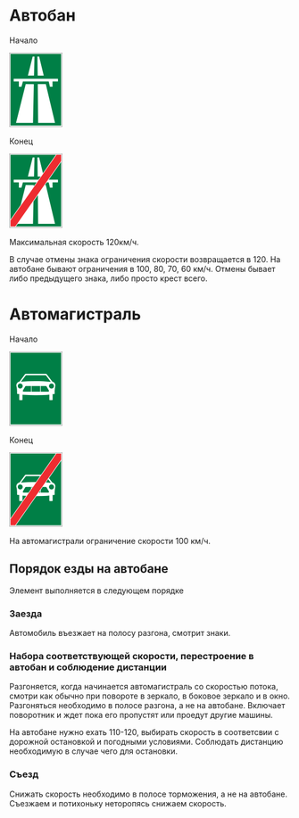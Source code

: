 # Автобан

Начало

![Знак начала автобана](../images/autobahn.png)

Конец

![Знак конца автобана](../images/autobahn_end.png)

Максимальная скорость 120км/ч.

В случае отмены знака ограничения скорости возвращается в 120.
На автобане бывают ограничения в 100, 80, 70, 60 км/ч.
Отмены бывает либо предыдущего знака, либо просто крест всего.

# Автомагистраль

Начало

![Знак начала автомагистрали](../images/express_way.png)

Конец

![Знак окончания автомагистрали](../images/express_way_end.png)

На автомагистрали ограничение скорости 100 км/ч.

## Порядок езды на автобане

Элемент выполняется в следующем порядке

### Заезда

Автомобиль въезжает на полосу разгона, смотрит знаки. 

### Набора соответствующей скорости, перестроение в автобан и соблюдение дистанции

Разгоняется, когда начинается автомагистраль со скоростью потока, смотри как обычно при повороте в зеркало, в боковое зеркало и в окно. Разгоняться необходимо в полосе разгона, а не на автобане. Включает поворотник и ждет пока его пропустят или проедут другие машины.

На автобане нужно ехать 110-120, выбирать скорость в соответсвии с дорожной остановкой и погодными условиями. Соблюдать дистанцию необходимую в случае чего для остановки.

### Съезд

Снижать скорость необходимо в полосе торможения, а не на автобане. Съезжаем и потихоньку неторопясь снижаем скорость.
 
